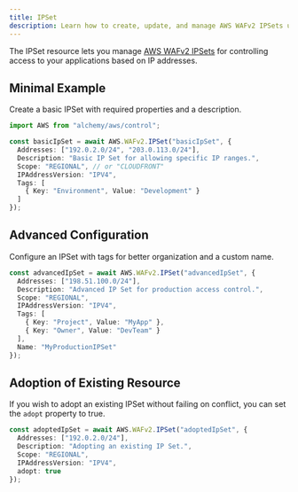 ```yaml
---
title: IPSet
description: Learn how to create, update, and manage AWS WAFv2 IPSets using Alchemy Cloud Control.
---
```



The IPSet resource lets you manage [AWS WAFv2 IPSets](https://docs.aws.amazon.com/wafv2/latest/userguide/) for controlling access to your applications based on IP addresses.

## Minimal Example

Create a basic IPSet with required properties and a description.

```ts
import AWS from "alchemy/aws/control";

const basicIpSet = await AWS.WAFv2.IPSet("basicIpSet", {
  Addresses: ["192.0.2.0/24", "203.0.113.0/24"],
  Description: "Basic IP Set for allowing specific IP ranges.",
  Scope: "REGIONAL", // or "CLOUDFRONT"
  IPAddressVersion: "IPV4",
  Tags: [
    { Key: "Environment", Value: "Development" }
  ]
});
```

## Advanced Configuration

Configure an IPSet with tags for better organization and a custom name.

```ts
const advancedIpSet = await AWS.WAFv2.IPSet("advancedIpSet", {
  Addresses: ["198.51.100.0/24"],
  Description: "Advanced IP Set for production access control.",
  Scope: "REGIONAL",
  IPAddressVersion: "IPV4",
  Tags: [
    { Key: "Project", Value: "MyApp" },
    { Key: "Owner", Value: "DevTeam" }
  ],
  Name: "MyProductionIPSet"
});
```

## Adoption of Existing Resource

If you wish to adopt an existing IPSet without failing on conflict, you can set the `adopt` property to true.

```ts
const adoptedIpSet = await AWS.WAFv2.IPSet("adoptedIpSet", {
  Addresses: ["192.0.2.0/24"],
  Description: "Adopting an existing IP Set.",
  Scope: "REGIONAL",
  IPAddressVersion: "IPV4",
  adopt: true
});
```
